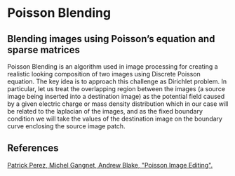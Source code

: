 # Poisson Blending
## Blending images using Poisson’s equation and sparse matrices
Poisson Blending is an algorithm used in image processing for creating a realistic looking composition of two images using Discrete Poisson equation.
The key idea is to approach this challenge as Dirichlet problem. In particular, let us treat the overlapping region between the images (a source image being inserted into a destination image) as the potential field caused by a given electric charge or mass density distribution which in our case will be related to the laplacian of the images, and as the fixed boundary condition we will take the values of the destination image on the boundary curve enclosing the source image patch.

## References
[Patrick Perez, Michel Gangnet, Andrew Blake, "Poisson Image Editing".](https://www.cs.jhu.edu/~misha/Fall07/Papers/Perez03.pdf)
